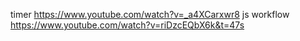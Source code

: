 timer https://www.youtube.com/watch?v=_a4XCarxwr8
js workflow https://www.youtube.com/watch?v=riDzcEQbX6k&t=47s